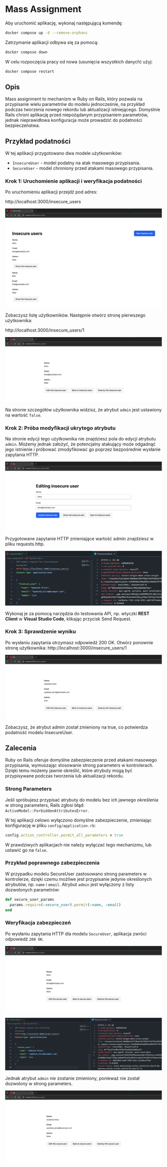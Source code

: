 # Mass Assignment

Aby uruchomić aplikację, wykonaj następującą komendę:
```bash
docker compose up -d --remove-orphans
```

Zatrzymanie aplikacji odbywa się za pomocą:
```bash
docker compose down
```

W celu rozpoczęcia pracy od nowa (usunięcia wszystkich danych) użyj:
```bash
docker compose restart
```

## Opis

Mass assignment to mechanizm w Ruby on Rails, który pozwala na przypisanie wielu parametrów do modelu jednocześnie, na przykład podczas tworzenia nowego rekordu lub aktualizacji istniejącego. Domyślnie Rails chroni aplikację przed niepożądanym przypisaniem parametrów, jednak nieprawidłowa konfiguracja może prowadzić do podatności bezpieczeństwa.

## Przykład podatności

W tej aplikacji przygotowano dwa modele użytkowników:
- `InsecureUser` - model podatny na atak masowego przypisania.
- `SecureUser` - model chroniony przed atakami masowego przypisania.

### Krok 1: Uruchomienie aplikacji i weryfikacja podatności

Po uruchomieniu aplikacji przejdź pod adres:

http://localhost:3000/insecure_users

![Insecure Users](./screenshots/insecure-users.png)

Zobaczysz listę użytkowników. Następnie otwórz stronę pierwszego użytkownika:

http://localhost:3000/insecure_users/1

![Insecure User](./screenshots/show-insecure-user.png)

Na stronie szczegółów użytkownika widzisz, że atrybut `admin` jest ustawiony na wartość `false`.

### Krok 2: Próba modyfikacji ukrytego atrybutu

Na stronie edycji tego użytkownika nie znajdziesz pola do edycji atrybutu `admin`. Możemy jednak założyć, że potencjalny atakujący może odgadnąć jego istnienie i próbować zmodyfikować go poprzez bezpośrednie wysłanie zapytania HTTP.

![Edit Insecure User](./screenshots/edit-insecure-user.png)

Przygotowane zapytanie HTTP zmieniające wartość admin znajdziesz w pliku requests.http.

![Edit Insecure User Request](./screenshots/update-insecure.png)

Wykonaj je za pomocą narzędzia do testowania API, np. wtyczki **REST Client** w **Visual Studio Code**, klikając przycisk Send Request.

### Krok 3: Sprawdzenie wyniku
Po wysłaniu zapytania otrzymasz odpowiedź 200 OK. Otwórz ponownie stronę użytkownika:
http://localhost:3000/insecure_users/1

![Insecure User Updated](./screenshots/show-updated-insecure.png)

Zobaczysz, że atrybut admin został zmieniony na true, co potwierdza podatność modelu InsecureUser.

## Zalecenia

Ruby on Rails oferuje domyślne zabezpieczenie przed atakami masowego przypisania, wymuszając stosowanie strong parameters w kontrolerach. Dzięki temu możemy jawnie określić, które atrybuty mogą być przypisywane podczas tworzenia lub aktualizacji rekordu.

### Strong Parameters
Jeśli spróbujesz przypisać atrybuty do modelu bez ich jawnego określenia w strong parameters, Rails zgłosi błąd:
`ActiveModel::ForbiddenAttributesError`.

W tej aplikacji celowo wyłączono domyślne zabezpieczenie, zmieniając konfigurację w pliku `config/application.rb`:

```ruby
config.action_controller.permit_all_parameters = true
```

W prawdziwych aplikacjach nie należy wyłączać tego mechanizmu, lub ustawić go na `false`.

### Przykład poprawnego zabezpieczenia
W przypadku modelu SecureUser zastosowano strong parameters w kontrolerze, dzięki czemu możliwe jest przypisanie jedynie określonych atrybutów, np. `name` i `email`. Atrybut `admin` jest wyłączony z listy dozwolonych parametrów:

```ruby
def secure_user_params
  params.require(:secure_user).permit(:name, :email)
end
```

### Weryfikacja zabezpieczeń
Po wysłaniu zapytania HTTP dla modelu `SecureUser`, aplikacja zwróci odpowiedź `200 OK`. 

![Secure User Updated](./screenshots/show-secure.png)

![Edit Secure User Request](./screenshots/update-secure.png)

Jednak atrybut `admin` nie zostanie zmieniony, ponieważ nie został dozwolony w strong parameters.

![Secure User Updated](./screenshots/show-updated-secure.png)